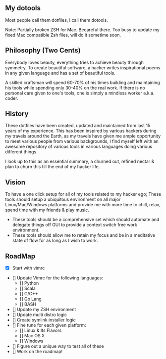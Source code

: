 My dotools
----------

Most people call them dotfiles, I call them dotools.

Note: Partially broken ZSH for Mac. Becareful there. Too busy to update my fixed Mac compatible Zsh files, will do it sometime soon.

Philosophy (Two Cents)
----------------------

Everybody loves beauty, everything tries to achieve beauty through symmetry. To create beautiful software, a hacker
writes inspirational poems in any given language and has a set of beautiful tools.

A skilled craftsman will spend 60-70% of his times building and maintaining his tools while spending only 30-40% on
the real work. If there is no personal care given to one's tools, one is simply a mindless worker a.k.a. coder.

History
-------

These dotfiles have been created, updated and maintained from last 15 years of my experience. This has been inspired by
various hackers during my travels around the Earth, as my travels have given me ample opportunity to meet various people from various
backgrounds, I find myself left with an awesome repository of various tools in various languages doing various
different things.

I look up to this as an essential summary, a churned out, refined nectar & plan to churn this till the end of my hacker life.

Vision
------

To have a one click setup for all of my tools related to my hacker ego; These tools should setup a ubiquitous environment
on all major Linux/Mac/Windows platforms and provide me with more time to chill, relax, spend time with my friends & play
music.

- These tools should be a comprehensive set which should automate and delegate things off GUI to provide a context switch free
work environment.
- These tools should allow me to retain my focus and be in a meditative state of flow for as long as I wish to work.

RoadMap
-------

- [x] Start with vimrc
- [] Update Vimrc for the following languages:
   - [] Python
   - [] Scala
   - [] C/C++
   - [] Go Lang
   - [] BASH
- [] Update my ZSH environment
- [] Update multi distro logic
- [] Create symlink installer logic
- [] Fine tune for each given platform:
  - [] Linux & Its Flavors
  - [] Mac OS X
  - [] Windows
- [] Figure out a unique way to test all of these
- [] Work on the roadmap!
